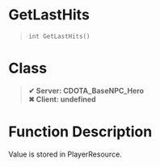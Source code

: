 # GetLastHits
> `int GetLastHits()`
# Class
> __✔ Server: CDOTA_BaseNPC_Hero__  
> __✖ Client: undefined__  
# Function Description
Value is stored in PlayerResource.
